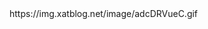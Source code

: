 
<html>
<head>
<link rel="stylesheet" href="style.css">
</head>
<body>
https://img.xatblog.net/image/adcDRVueC.gif

</body>
</html>
 
 
 
